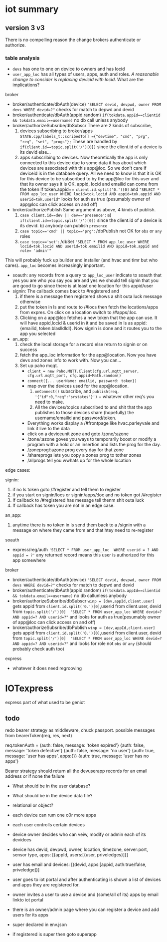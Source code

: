 # iot summary
## version 3 v3
There is no compelling reason the change brokers authenticate or authorize. 
### table analysis
* `devs` has one to one on device to owners and has locid
* `user_app_loc` has all types of users, apps, auth and roles. _A reasonable change to consider is replacing devicid with locid_. What are the implications? 

broker
* broker/authenticate/dbAuth(device) `"SELECT devid, devpwd, owner FROM devs WHERE devid=?"` checks for match to depwd and devid
* broker/authenticate/dbAuth(appid.random) `if(tokdata.appId==clientid && tokdata.email==username)` no db call unless anybody
* broker/authorizeSubsribe/dbSubscr  There are 2 kinds of subscribe, 
   1. devices subscribing to broker/apps `STATE.cpp/labels_t::scribedTo[] ={"devtime", "cmd", "prg", "req", "set", "progs"};` These are handled by `if(client.id==topic.split('/')[0])` since the client.id of a device is its devid else...
   2. apps subscribing to devices. Now theoretically the app is only connected to this device due to some data it has about which devices are associated with this app@loc. So we don't care if deviceid is in the database query. All we need to know is that it is OK for this device to be subscribed to by the app@loc for this user and that its owner says it is OK. appid, locid and emailid can come from the token  If token.appid== `client.id.split('0.')[0]` and  `"SELECT * FROM app_loc_user WHERE locid=tok.locid AND appid=tok.appid AND userid=tok.userid"` looks for auth as true (pesumably owner of app@loc can click access on and off)
* broker/authorizePublish Same argument as above, 4 kinds of publish.
   1. `case client.id==dev || dev=='presence'`: a) `if(client.id==topic.split('/')[0])` since the client.id of a device is its devid. b) anybody can publish `presence`
   2. `case topic=='cmd' || topic=='prg'`: /dbPublish not OK for `obs` or `any` roles
   3. `case topic=='set'`: /dbSet `"SELECT * FROM app_loc_user WHERE locid=tok.locid AND userid=tok.emailid AND appid=tok.appid and role= 'admin'"`

This will probably fuck up builder and installer (and hvac and timr but who cares). `app_loc` becomes increasingly important. 

* soauth: any records from a query to `app_loc_user` indicate to soauth that yes you are who you say you are and yes we should tell signin that you are good to go since there is at least one location for this appid/user
* signin: The callback comes back to #registered and
   1. if there is a message then registered shows a shit outa luck message otherwise
   2. put the token in ls and route to /#locs then fetch the locations/apps from expres. On click on a location switch to /#apps/:loc.
   3. Clicking on a app@loc fetches a new token that the app can use. It will have appid,locid & userid in it and be saved in ls as appid:{emailid, token:blaslldldl}. Now signin is done and it routes you to the app you selected
* an_app: 
   1. check the local storage for a record else return to signin or on success
   2. fetch the app_loc information for the app@location.  Now you have devs and zones info to work with. Now you can...
   3. Set up paho mqqt. 
      * `client = new Paho.MQTT.Client(cfg.url.mqtt_server, cfg.url.mqtt_port, cfg.appid+Math.random()`
      * `connect({... userName: emailid, password: token})`
      * map over the devices used for the app@location. 
         1. `onConnect()` subscribe, and `publish(req, '{"id":0,"req":"srstates"}')` + whatever other req's you need to make.
         2. All the devices/topics subscribed to and shit that the app publishes to those devices share (hopefully) the username/emailid and password/token.
      * Everything works display a /#frontpage like hvac.parleyvale and link it live to the data
      * click on a deviceunit zone and goto /zone/:azone
      * /zone/:azone goves you ways to temporarily boost or modify a program with a hold or an insertion and lists the prog for the day.
      * /zoneprog/:azone prog every day for that zone
      * /shareprogs lets you copy a zones prog to tother zones
      * /allprogs tell you wwhats up for the whole location

edge cases:

signin: 
1. if no ls token goto /#register and tell them to register
1. if you start on signin/locs or signin/apps/:loc and no token got /#register
2. If callback to /#registered has message tell thenm shit outa luck
2. If callback has token you are not in an edge case.

an_app:
1. anytime there is no token in ls send them back to a /signin with a message on where they came from and that htey need to re-register


soauth
* express/reg/auth `'SELECT * FROM user_app_loc  WHERE userid = ? AND appid = ?'` any returned record means this user is authorized for this app somewhere

broker
* broker/authenticate/dbAuth(device) `"SELECT devid, devpwd, owner FROM devs WHERE devid=?"` checks for match to depwd and devid
* broker/authenticate/dbAuth(appid.random) `if(tokdata.appId==clientid && tokdata.email==username)` no db callunless anybody
* broker/authorizeSubsribe/dbSubscr `winp = [dev,appId,client.user]` gets appid from `client.id.split('0.')[0]`,userid from client.user, devid from `topic.split('/')[0]  "SELECT * FROM user_app_loc WHERE devid=? AND appid=? AND userid=?"` and looks for auth as true(pesumably owner of app@loc can click access on and off)
* broker/authorizeSubsribe/dbPublish `winp = [dev,appId,client.user]` gets appid from `client.id.split('0.')[0]`,userid from client.user, devid from `topic.split('/')[0]  "SELECT * FROM user_app_loc WHERE devid=? AND appid=? AND userid=?"` and looks for role not `obs` or `any` (should probably check auth too)

express
* whatever it does need regrooving



# IOTexpress
express part of what used to be geniot
## todo

redo bearer strategy as middleware, chuck passport.
possible messages from bearerToken(req, res, next)

req.tokenAuth =
{auth: false, message: 'token expired'}
{auth: false, message: 'token defective'}
{auth: false, message: 'no user'}
{auth: true, message: 'user has apps', apps:{}}
{auth: true, message: 'user has no apps'}

Bearer strategy should return all the devuserapp records for an email address or if none the failure

* What should be in the user database?
* What should be in the device data file?
* relational or object?

* each device can rum one o0r more apps
* each user controlls certain devices
* device owner decides who can veiw, modify or admin each of its devidces
* device has  devid, devpwd, owner, location, timezone, server:port, sensor type, apps: [{appId, users:[{user, priveledges}]}]
* user has email and devices: [{devid, apps:[appid, auth:true/false, priveledge]}]

* user goes to iot portal and after authenticating is shown a list of devices and apps they are registered for.
* owner invites a user to use a device and (some/all of its) apps by email linkto iot portal
* there is an owner/admin page where you can register a device and add users for its apps
* super declared in env.json
* if registered is super then goto superapp  